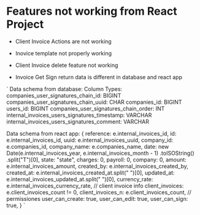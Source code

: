 # Features not working from React Project

- Client Invoice Actions are not working
- Inovice template not properly working
- Client Invoice delete feature not working

- Invoice Get Sign return data is different in database and react app

`
Data schema from database:
Column Types:
companies_user_signatures_chain_id: BIGINT
companies_user_signatures_chain_uuid: CHAR
companies_id: BIGINT
users_id: BIGINT
companies_user_signatures_chain_order: INT
internal_invoices_users_signatures_timestamp: VARCHAR
internal_invoices_users_signatures_comment: VARCHAR

Data schema from react app:
{
      reference: e.internal_invoices_id,
      id: e.internal_invoices_id,
      uuid: e.internal_invoices_uuid,
      company_id: e.companies_id,
      company_name: e.companies_name,
      date: new Date(e.internal_invoices_year, e.internal_invoices_month - 1)
        .toISOString()
        .split("T")[0],
      state: "state",
      charges: 0,
      payroll: 0,
      company: 0,
      amount: e.internal_invoices_amount,
      created_by: e.internal_invoices_created_by,
      created_at: e.internal_invoices_created_at.split(" ")[0],
      updated_at: e.internal_invoices_updated_at.split(" ")[0],
      currency_rate: e.internal_invoices_currency_rate,
      // client invoice info
      client_invoices: e.client_invoices_count != 0,
      client_invoices_n: e.client_invoices_count,
      // permissiones
      user_can_create: true,
      user_can_edit: true,
      user_can_sign: true,
    }
`
